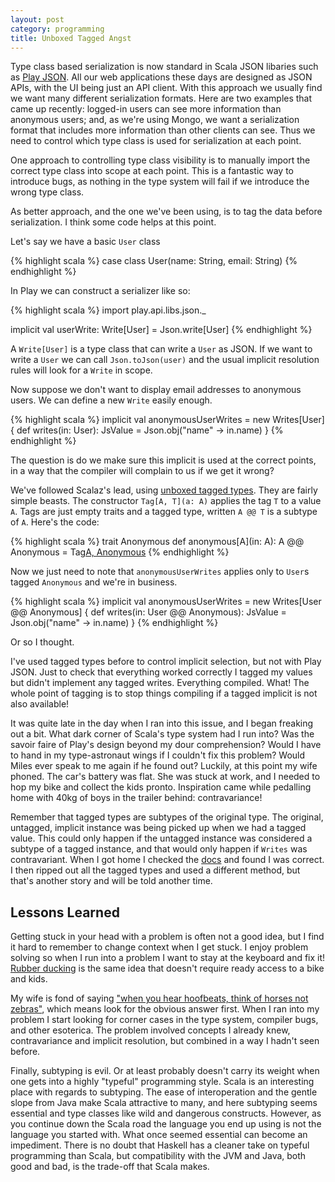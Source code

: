 ```yaml
---
layout: post
category: programming
title: Unboxed Tagged Angst
---
```


Type class based serialization is now standard in Scala JSON libaries such as [Play JSON](http://www.playframework.com/documentation/2.2.x/ScalaJsonCombinators). All our web applications these days are designed as JSON APIs, with the UI being just an API client. With this approach we usually find we want many different serialization formats. Here are two examples that came up recently: logged-in users can see more information than anonymous users; and, as we're using Mongo, we want a serialization format that includes more information than other clients can see. Thus we need to control which type class is used for serialization at each point.

One approach to controlling type class visibility is to manually import the correct type class into scope at each point. This is a fantastic way to introduce bugs, as nothing in the type system will fail if we introduce the wrong type class.

As better approach, and the one we've been using, is to tag the data before serialization. I think some code helps at this point.

Let's say we have a basic `User` class

{% highlight scala %}
case class User(name: String, email: String)
{% endhighlight %}

In Play we can construct a serializer like so:

{% highlight scala %}
import play.api.libs.json._

implicit val userWrite: Write[User] = Json.write[User]
{% endhighlight %}

A `Write[User]` is a type class that can write a `User` as JSON. If we want to write a `User` we can call `Json.toJson(user)` and the usual implicit resolution rules will look for a `Write` in scope.

Now suppose we don't want to display email addresses to anonymous users. We can define a new `Write` easily enough.

{% highlight scala %}
implicit val anonymousUserWrites = new Writes[User] {
  def writes(in: User): JsValue =
    Json.obj("name" -> in.name)
}
{% endhighlight %}

The question is do we make sure this implicit is used at the correct points, in a way that the compiler will complain to us if we get it wrong?

We've followed Scalaz's lead, using [unboxed tagged types](http://etorreborre.blogspot.co.uk/2011/11/practical-uses-for-unboxed-tagged-types.html). They are fairly simple beasts. The constructor `Tag[A, T](a: A)` applies the tag `T` to a value `A`. Tags are just empty traits and a tagged type, written `A @@ T` is a subtype of `A`. Here's the code:

{% highlight scala %}
trait Anonymous
def anonymous[A](in: A): A @@ Anonymous = Tag[A, Anonymous](in)
{% endhighlight %}

Now we just need to note that `anonymousUserWrites` applies only to `User`s tagged `Anonymous` and we're in business.

{% highlight scala %}
implicit val anonymousUserWrites = new Writes[User @@ Anonymous] {
  def writes(in: User @@ Anonymous): JsValue =
    Json.obj("name" -> in.name)
}
{% endhighlight %}

Or so I thought.

I've used tagged types before to control implicit selection, but not with Play JSON. Just to check that everything worked correctly I tagged my values but didn't implement any tagged writes. Everything compiled. What! The whole point of tagging is to stop things compiling if a tagged implicit is not also available!

It was quite late in the day when I ran into this issue, and I began freaking out a bit. What dark corner of Scala's type system had I run into? Was the savoir faire of Play's design beyond my dour comprehension? Would I have to hand in my type-astronaut wings if I couldn't fix this problem? Would Miles ever speak to me again if he found out? Luckily, at this point my wife phoned. The car's battery was flat. She was stuck at work, and I needed to hop my bike and collect the kids pronto. Inspiration came while pedalling home with 40kg of boys in the trailer behind: contravariance!

Remember that tagged types are subtypes of the original type. The original, untagged, implicit instance was being picked up when we had a tagged value. This could only happen if the untagged instance was considered a subtype of a tagged instance, and that would only happen if `Writes` was contravariant. When I got home I checked the [docs](http://www.playframework.com/documentation/2.2.x/api/scala/index.html#play.api.libs.json.Writes) and found I was correct. I then ripped out all the tagged types and used a different method, but that's another story and will be told another time.

## Lessons Learned

Getting stuck in your head with a problem is often not a good idea, but I find it hard to remember to change context when I get stuck. I enjoy problem solving so when I run into a problem I want to stay at the keyboard and fix it! [Rubber ducking](http://www.c2.com/cgi/wiki?RubberDucking) is the same idea that doesn't require ready access to a bike and kids.

My wife is fond of saying ["when you hear hoofbeats, think of horses not zebras"](http://en.wikipedia.org/wiki/Zebra_%28medicine%29), which means look for the obvious answer first. When I ran into my problem I start looking for corner cases in the type system, compiler bugs, and other esoterica. The problem involved concepts I already knew, contravariance and implicit resolution, but combined in a way I hadn't seen before.

Finally, subtyping is evil. Or at least probably doesn't carry its weight when one gets into a highly "typeful" programming style. Scala is an interesting place with regards to subtyping. The ease of interoperation and the gentle slope from Java make Scala attractive to many, and here subtyping seems essential and type classes like wild and dangerous constructs. However, as you continue down the Scala road the language you end up using is not the language you started with. What once seemed essential can become an impediment. There is no doubt that Haskell has a cleaner take on typeful programming than Scala, but compatibility with the JVM and Java, both good and bad, is the trade-off that Scala makes.

